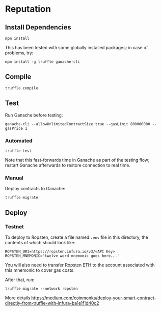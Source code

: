 # Reputation 

## Install Dependencies

    npm install

This has been tested with some globally installed packages; in case of 
problems, try:

    npm install -g truffle ganache-cli

## Compile

    truffle compile

## Test

Run Ganache before testing:

    ganache-cli --allowUnlimitedContractSize true --gasLimit 800000000 --gasPrice 1

 
### Automated

    truffle test

Note that this fast-forwards time in Ganache as part of the testing
flow; restart Ganache afterwards to restore connection to real time.

### Manual

Deploy contracts to Ganache:

    truffle migrate

## Deploy

### Testnet

To deploy to Ropsten, create a file named `.env` file in this directory, the contents of which
should look like:

    ROPSTEN_URI=https://ropsten.infura.io/v3/<API Key>
    ROPSTEN_MNEMONIC='twelve word mnemonic goes here...'

You will also need to transfer Ropsten ETH to the account associated
with this mnemonic to cover gas costs.

After that, run:

    truffle migrate --network ropsten
    
More details
https://medium.com/coinmonks/deploy-your-smart-contract-directly-from-truffle-with-infura-ba1e1f1d40c2

